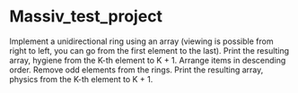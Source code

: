 # Massiv_test_project
Implement a unidirectional ring using an array (viewing is possible from right to left, you can go from the first element to the last). Print the resulting array, hygiene from the K-th element to K + 1. Arrange items in descending order. Remove odd elements from the rings. Print the resulting array, physics from the K-th element to K + 1.
